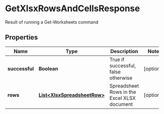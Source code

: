 

# GetXlsxRowsAndCellsResponse

Result of running a Get-Worksheets command

## Properties

| Name | Type | Description | Notes |
|------------ | ------------- | ------------- | -------------|
|**successful** | **Boolean** | True if successful, false otherwise |  [optional] |
|**rows** | [**List&lt;XlsxSpreadsheetRow&gt;**](XlsxSpreadsheetRow.md) | Spreadsheet Rows in the Excel XLSX document |  [optional] |



